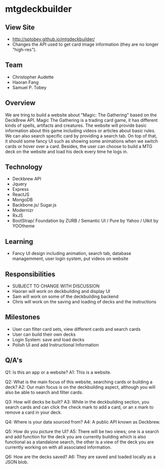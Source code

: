 # mtgdeckbuilder

## View Site
 - http://sptobey.github.io/mtgdeckbuilder/ 
 - Changes the API used to get card image information (they are no longer "high-res").

## Team
 - Christopher Audette
 - Haoran Fang
 - Samuel P. Tobey

## Overview
We are tring to build a website about "Magic: The Gathering"  based on the DeckBrew API. Magic The Gathering is a trading card game, it has different kinds of spells, artifacts and creatures. The website will provide basic information about this game including videos or articles about basic rules. We can also search specific card by providing a search tab. On top of that, it should some fancy UI such as showing some animations when we switch cards or hover over a card. Besides, the user can choose to build a MTG deck on the website and load his deck every time he logs in.

## Technology
 - Deckbrew API
 - Jquery
 - Express
 - ReactJS
 - MongoDB
 - Backbone.js/ Sugar.js
 - Modernizr
 - RxJS
 - BootStrap/ Foundation by ZURB / Semantic UI / Pure by Yahoo / Ulkit by YOOtheme

## Learning
 - Fancy UI design including animation, search tab, database managemment, user login system, put videos on website
 
## Responsibilities
 - SUBJECT TO CHANGE WITH DISCUSSION
 - Haoran will work on deckbuilding and display UI
 - Sam will work on some of the deckbuilding backend
 - Chris will work on the saving and loading of decks and the instructions
 

## Milestones
 - User can filter card sets, view different cards and search cards
 - User can build their own decks
 - Login System: save and load decks
 - Polish UI and add Instructional Information

## Q/A's

Q1: Is this an app or a website?
A1: This is a website.

Q2: What is the main focus of this website, searching cards or building a deck?
A2: Our main focus is on the deckbuilding aspect, although you will also be able to search and filter cards.

Q3: How will decks be built?
A3: While in the deckbuilding section, you search cards and can click the check mark to add a card, or an x mark to remove a card in your deck.

Q4: Where is your data sourced from?
A4: A public API known as Deckbrew.

Q5: How do you picture the UI?
A5: There will be two views; one is a search and add function for the deck you are currently building which is also functional as a standalone search, the other is a view of the deck you are currently working on with all associated information.

Q6: How are the decks saved?
A6: They are saved and loaded locally as a JSON blob.
